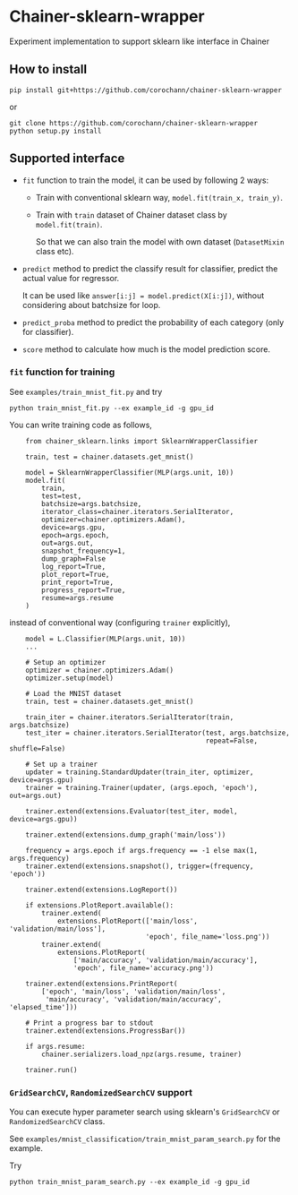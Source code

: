# Chainer-sklearn-wrapper
Experiment implementation to support sklearn like interface in Chainer

## How to install

```
pip install git+https://github.com/corochann/chainer-sklearn-wrapper
```

or 

```
git clone https://github.com/corochann/chainer-sklearn-wrapper
python setup.py install
```

## Supported interface

 - `fit` function to train the model, it can be used by following 2 ways:
   - Train with conventional sklearn way, `model.fit(train_x, train_y)`.
   - Train with `train` dataset of Chainer dataset class  by `model.fit(train)`.
     
     So that we can also train the model with own dataset (`DatasetMixin` class etc).

 - `predict` method to predict the classify result for classifier, 
 predict the actual value for regressor.

   It can be used like `answer[i:j] = model.predict(X[i:j])`, 
   without considering about batchsize for loop.

 - `predict_proba` method to predict the probability of each category (only for classifier). 

 - `score` method to calculate how much is the model prediction score.

### `fit` function for training

See `examples/train_mnist_fit.py` and try

`python train_mnist_fit.py --ex example_id -g gpu_id`


You can write training code as follows,
```angular2html
    from chainer_sklearn.links import SklearnWrapperClassifier

    train, test = chainer.datasets.get_mnist()

    model = SklearnWrapperClassifier(MLP(args.unit, 10))    
    model.fit(
        train,
        test=test,
        batchsize=args.batchsize,
        iterator_class=chainer.iterators.SerialIterator,
        optimizer=chainer.optimizers.Adam(),
        device=args.gpu,
        epoch=args.epoch,
        out=args.out,
        snapshot_frequency=1,
        dump_graph=False
        log_report=True,
        plot_report=True,
        print_report=True,
        progress_report=True,
        resume=args.resume
    )
```

instead of conventional way (configuring `trainer` explicitly),
```angular2html
    model = L.Classifier(MLP(args.unit, 10))
    ...
    
    # Setup an optimizer
    optimizer = chainer.optimizers.Adam()
    optimizer.setup(model)

    # Load the MNIST dataset
    train, test = chainer.datasets.get_mnist()

    train_iter = chainer.iterators.SerialIterator(train, args.batchsize)
    test_iter = chainer.iterators.SerialIterator(test, args.batchsize,
                                                 repeat=False, shuffle=False)

    # Set up a trainer
    updater = training.StandardUpdater(train_iter, optimizer, device=args.gpu)
    trainer = training.Trainer(updater, (args.epoch, 'epoch'), out=args.out)

    trainer.extend(extensions.Evaluator(test_iter, model, device=args.gpu))

    trainer.extend(extensions.dump_graph('main/loss'))

    frequency = args.epoch if args.frequency == -1 else max(1, args.frequency)
    trainer.extend(extensions.snapshot(), trigger=(frequency, 'epoch'))

    trainer.extend(extensions.LogReport())

    if extensions.PlotReport.available():
        trainer.extend(
            extensions.PlotReport(['main/loss', 'validation/main/loss'],
                                  'epoch', file_name='loss.png'))
        trainer.extend(
            extensions.PlotReport(
                ['main/accuracy', 'validation/main/accuracy'],
                'epoch', file_name='accuracy.png'))

    trainer.extend(extensions.PrintReport(
        ['epoch', 'main/loss', 'validation/main/loss',
         'main/accuracy', 'validation/main/accuracy', 'elapsed_time']))

    # Print a progress bar to stdout
    trainer.extend(extensions.ProgressBar())

    if args.resume:
        chainer.serializers.load_npz(args.resume, trainer)

    trainer.run()

```


### `GridSearchCV`, `RandomizedSearchCV` support

You can execute hyper parameter search using sklearn's `GridSearchCV` or 
`RandomizedSearchCV` class.

See `examples/mnist_classification/train_mnist_param_search.py` for the example.

Try

`python train_mnist_param_search.py --ex example_id -g gpu_id`
